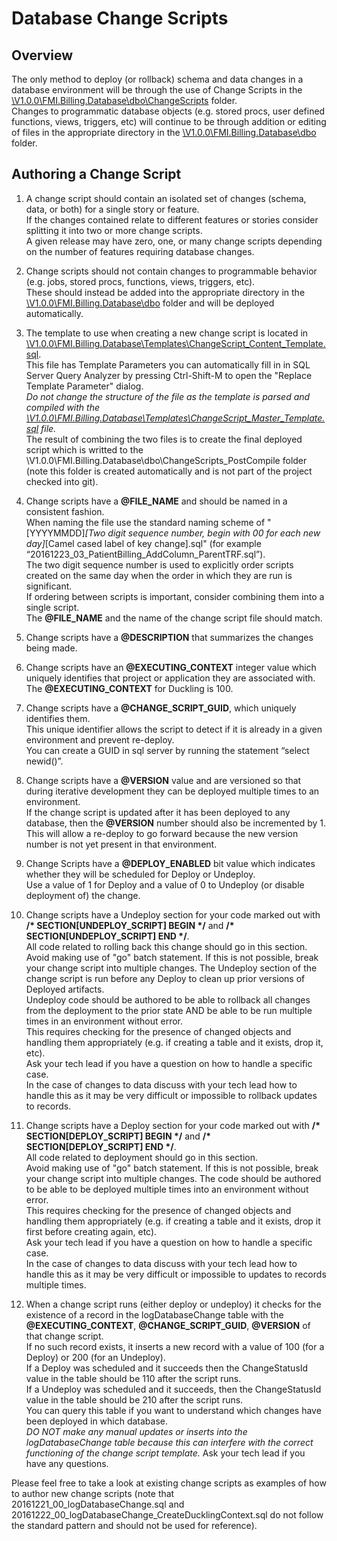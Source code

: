 # Database Change Scripts

## Overview
The only method to deploy (or rollback) schema and data changes in a database environment will be through the use of Change Scripts in the [\V1.0.0\FMI.Billing.Database\dbo\ChangeScripts](http://git.foundationmedicine.com/billing/FMI-Billing/tree/master/V1.0.0/FMI.Billing.Database/dbo/ChangeScripts) folder.  
Changes to programmatic database objects (e.g. stored procs, user defined functions, views, triggers, etc) will continue to be through addition or editing of files in the appropriate directory in the [\V1.0.0\FMI.Billing.Database\dbo](http://git.foundationmedicine.com/billing/FMI-Billing/tree/master/V1.0.0/FMI.Billing.Database/dbo) folder.

## Authoring a Change Script
1. A change script should contain an isolated set of changes (schema, data, or both) for a single story or feature.  
   If the changes contained relate to different features or stories consider splitting it into two or more change scripts.  
   A given release may have zero, one, or many change scripts depending on the number of features requiring database changes.  

2. Change scripts should not contain changes to programmable behavior (e.g. jobs, stored procs, functions, views, triggers, etc).  
   These should instead be added into the appropriate directory in the [\V1.0.0\FMI.Billing.Database\dbo](http://git.foundationmedicine.com/billing/FMI-Billing/tree/master/V1.0.0/FMI.Billing.Database/dbo) folder and will be deployed automatically.  
  
3. The template to use when creating a new change script is located in [\V1.0.0\FMI.Billing.Database\Templates\ChangeScript_Content_Template.sql](http://git.foundationmedicine.com/billing/FMI-Billing/blob/master/V1.0.0/FMI.Billing.Database/Templates/ChangeScript_Content_Template.sql).  
   This file has Template Parameters you can automatically fill in in SQL Server Query Analyzer by pressing Ctrl-Shift-M to open the "Replace Template Parameter" dialog.  
   *Do not change the structure of the file as the template is parsed and compiled with the [\V1.0.0\FMI.Billing.Database\Templates\ChangeScript_Master_Template.sql](http://git.foundationmedicine.com/billing/FMI-Billing/blob/master/V1.0.0/FMI.Billing.Database/Templates/ChangeScript_Master_Template.sql) file.*  
   The result of combining the two files is to create the final deployed script which is writted to the \V1.0.0\FMI.Billing.Database\dbo\ChangeScripts_PostCompile folder (note this folder is created automatically and is not part of the project checked into git).
4. Change scripts have a **@FILE_NAME** and should be named in a consistent fashion.  
   When naming the file use the standard naming scheme of "[YYYYMMDD]_[Two digit sequence number, begin with 00 for each new day]_[Camel cased label of key change].sql" (for example “20161223_03_PatientBilling_AddColumn_ParentTRF.sql”).  
   The two digit sequence number is used to explicitly order scripts created on the same day when the order in which they are run is significant.  
   If ordering between scripts is important, consider combining them into a single script.  
   The **@FILE_NAME** and the name of the change script file should match.
5. Change scripts have a **@DESCRIPTION** that summarizes the changes being made.
6. Change scripts have an **@EXECUTING_CONTEXT** integer value which uniquely identifies that project or application they are associated with.  
   The **@EXECUTING_CONTEXT** for Duckling is 100.
7. Change scripts have a **@CHANGE_SCRIPT_GUID**, which uniquely identifies them.  
   This unique identifier allows the script to detect if it is already in a given environment and prevent re-deploy.  
   You can create a GUID in sql server by running the statement “select newid()”.
8. Change scripts have a **@VERSION** value and are versioned so that during iterative development they can be deployed multiple times to an environment.  
   If the change script is updated after it has been deployed to any database, then the **@VERSION** number should also be incremented by 1.  
   This will allow a re-deploy to go forward because the new version number is not yet present in that environment.  
9. Change Scripts have a **@DEPLOY_ENABLED** bit value which indicates whether they will be scheduled for Deploy or Undeploy.  
   Use a value of 1 for Deploy and a value of 0 to Undeploy (or disable deployment of) the change. 
10. Change scripts have a Undeploy section for your code marked out with **/\* SECTION[UNDEPLOY_SCRIPT] BEGIN \*/** and **/\* SECTION[UNDEPLOY_SCRIPT] END */**.  
    All code related to rolling back this change should go in this section.  
    Avoid making use of "go" batch statement.  If this is not possible, break your change script into multiple changes.
    The Undeploy section of the change script is run before any Deploy to clean up prior versions of Deployed artifacts.  
    Undeploy code should be authored to be able to rollback all changes from the deployment to the prior state AND be able to be run multiple times in an environment without error.  
    This requires checking for the presence of changed objects and handling them appropriately (e.g. if creating a table and it exists, drop it, etc).  
    Ask your tech lead if you have a question on how to handle a specific case.  
    In the case of changes to data discuss with your tech lead how to handle this as it may be very difficult or impossible to rollback updates to records.
11. Change scripts have a Deploy section for your code marked out with **/\* SECTION[DEPLOY_SCRIPT] BEGIN \*/** and **/\* SECTION[DEPLOY_SCRIPT] END */**.  
    All code related to deployment should go in this section.  
    Avoid making use of "go" batch statement.  If this is not possible, break your change script into multiple changes.
    The code should be authored to be able to be deployed multiple times into an environment without error.  
    This requires checking for the presence of changed objects and handling them appropriately (e.g. if creating a table and it exists, drop it first before creating again, etc).  
    Ask your tech lead if you have a question on how to handle a specific case.  
    In the case of changes to data discuss with your tech lead how to handle this as it may be very difficult or impossible to updates to records multiple times.
12. When a change script runs (either deploy or undeploy) it checks for the existence of a record in the logDatabaseChange table with the **@EXECUTING_CONTEXT**, **@CHANGE_SCRIPT_GUID**, **@VERSION** of that change script.  
    If no such record exists, it inserts a new record with a value of 100 (for a Deploy) or 200 (for an Undeploy).  
    If a Deploy was scheduled and it succeeds then the ChangeStatusId value in the table should be 110 after the script runs.  
    If a Undeploy was scheduled and it succeeds, then the ChangeStatusId value in the table should be 210 after the script runs.  
    You can query this table if you want to understand which changes have been deployed in which database.   
    *DO NOT make any manual updates or inserts into the logDatabaseChange table because this can interfere with the correct functioning of the change script template.*
    Ask your tech lead if you have any questions.

Please feel free to take a look at existing change scripts as examples of how to author new change scripts (note that 20161221_00_logDatabaseChange.sql and 20161222_00_logDatabaseChange_CreateDucklingContext.sql do not follow the standard pattern and should not be used for reference).